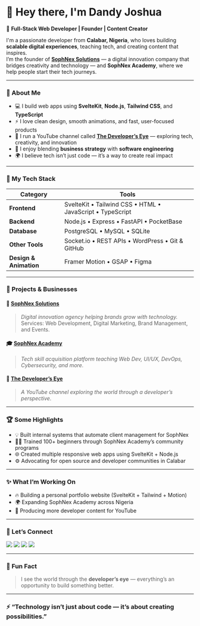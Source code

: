 # 👋 Hey there, I'm Dandy Joshua

🚀 **Full-Stack Web Developer | Founder | Content Creator**

I'm a passionate developer from **Calabar, Nigeria**, who loves building **scalable digital experiences**, teaching tech, and creating content that inspires.  
I’m the founder of **[SophNex Solutions](#)** — a digital innovation company that bridges creativity and technology — and **SophNex Academy**, where we help people start their tech journeys.

---

### 🧠 About Me

- 💻 I build web apps using **SvelteKit**, **Node.js**, **Tailwind CSS**, and **TypeScript**  
- ⚡ I love clean design, smooth animations, and fast, user-focused products  
- 🎥 I run a YouTube channel called **[The Developer’s Eye](#)** — exploring tech, creativity, and innovation  
- 🧩 I enjoy blending **business strategy** with **software engineering**  
- 🌍 I believe tech isn’t just code — it’s a way to create real impact

---

### 🧰 My Tech Stack

| Category | Tools |
|-----------|-------|
| **Frontend** | SvelteKit • Tailwind CSS • HTML • JavaScript • TypeScript |
| **Backend** | Node.js • Express • FastAPI • PocketBase |
| **Database** | PostgreSQL • MySQL • SQLite |
| **Other Tools** | Socket.io • REST APIs • WordPress • Git & GitHub |
| **Design & Animation** | Framer Motion • GSAP • Figma |

---

### 💼 Projects & Businesses

#### 🧩 [SophNex Solutions](#)
> *Digital innovation agency helping brands grow with technology.*  
> Services: Web Development, Digital Marketing, Brand Management, and Events.

#### 🎓 [SophNex Academy](#)
> *Tech skill acquisition platform teaching Web Dev, UI/UX, DevOps, Cybersecurity, and more.*

#### 🎥 [The Developer’s Eye](#)
> *A YouTube channel exploring the world through a developer’s perspective.*

---

### 🏆 Some Highlights

- 💡 Built internal systems that automate client management for SophNex  
- 🧑‍🏫 Trained 100+ beginners through SophNex Academy’s community programs  
- 🌐 Created multiple responsive web apps using SvelteKit + Node.js  
- ⚙️ Advocating for open source and developer communities in Calabar  

---

### ✨ What I’m Working On

- 🔥 Building a personal portfolio website (SvelteKit + Tailwind + Motion)
- 🌍 Expanding SophNex Academy across Nigeria  
- 🎥 Producing more developer content for YouTube  

---

### 🤝 Let’s Connect

<p align="left">
  <a href="https://github.com/DandyJoshua14"><img src="https://img.shields.io/badge/GitHub-171515?style=for-the-badge&logo=github&logoColor=white"/></a>
  <a href="https://linkedin.com/in/dandyjoshua14"><img src="https://img.shields.io/badge/LinkedIn-0077b5?style=for-the-badge&logo=linkedin&logoColor=white"/></a>
  <a href="https://twitter.com/dandyjoshua14"><img src="https://img.shields.io/badge/X-000000?style=for-the-badge&logo=x&logoColor=white"/></a>
  <a href="https://youtube.com/@thedeveloperseye"><img src="https://img.shields.io/badge/YouTube-FF0000?style=for-the-badge&logo=youtube&logoColor=white"/></a>
</p>

---

### 🧩 Fun Fact

> I see the world through the **developer’s eye** — everything’s an opportunity to build something better.

---

### ⚡ “Technology isn’t just about code — it’s about creating possibilities.”

